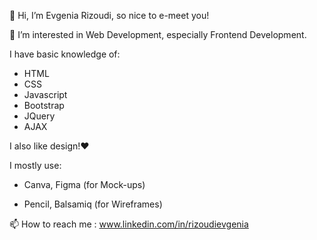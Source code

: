  👋 Hi, I’m Evgenia Rizoudi, so nice to e-meet you!
 
 👀 I’m interested in Web Development, especially Frontend Development. 

I have basic knowledge of: 
   - HTML
   - CSS
   - Javascript
   - Bootstrap
   - JQuery
   - AJAX

   I also like design!:heart:
      
  I mostly use: 
   -   Canva, Figma (for Mock-ups)

   -   Pencil, Balsamiq (for Wireframes)
   
   📫 How to reach me : www.linkedin.com/in/rizoudievgenia

<!---
EvgeniaRizoudi/EvgeniaRizoudi is a ✨ special ✨ repository because its `README.md` (this file) appears on your GitHub profile.
You can click the Preview link to take a look at your changes.
--->
